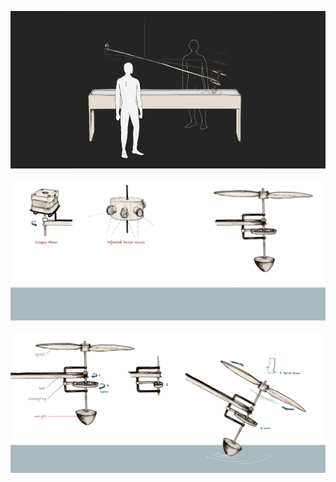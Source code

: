 

![Example Image](../project_images/cover.jpg?raw=true "Example Image")

![Example Image](../project_images/3_parts.jpg?raw=true "Example Image")

![Example Image](../project_images/blade_details.jpg?raw=true "Example Image")
